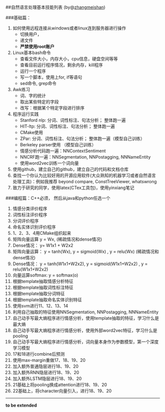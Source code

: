 ##自然语言处理基本技能列表 (by@[zhangmeishan](https://github.com/zhangmeishan))

###基础篇：

1. 如何使用远程连接从windows或者linux连到服务器进行操作
	- 切换用户，
	- 递文件
	- **严禁使用root账户**
2. Linux基本bash命令
    - 查看文件大小，内存大小，cpu信息，硬盘空间等等
    - 查看目前运行程序情况，剩余内存，kill程序
    - 运行一个程序
    - 写一个脚本，使用上for, if等语句
    - sed命令, grep命令
3. Awk练习
    - 词、字的统计
    - 取出某些特定的字段
    - 改写：根据某个特定字段进行排序
4. 程序运行实践
    - Stanford nlp: 分词、词性标注、句法分析； 整体跑一遍
    - HIT-ltp: 分词、词性标注、句法分析； 整体跑一遍
    - CMake使用
    - ZPar: 分词、词性标注、句法分析； 整体跑一遍（模型自己训练）
    - Berkeley parser使用 （模型自己训练）
    - 情感分析代码跑一遍：NNContextSentiment
    - NNCRF跑一遍：NNSegmentation, NNPostagging, NNNameEntity
    - 使用word2vec训练一个词向量
5. 使用github，建立自己的github，建立自己的代码和文档仓库
6. 查找一个你认为比较好用的开源应用软件(大众熟知的机器学习或者自然语言处理工具)：例如我推荐 beyond compare, ConstTreeViewer, whatswrong
7. 致力于研究的同学，使用latex(CTex工具包)，使用yinxiang笔记

###编程篇：C++必须， 然后从java和python任选一个

1. 情感分类评价程序
2. 词性标注评价程序
3. 分词评价程序
4. 命名实体识别评价程序
5. 1、2、3、4用CMake组织起来
6. 矩阵向量运算 y = Wx, (稀疏情况和dense情况)
7. Dense情况： y= W1x1 + W2x2
8. 矩阵向量运算： y = tanh(Wx), y = sigmoid(Wx) , y = relu(Wx) (稀疏情况和dense情况)
9. Dense情况： y = tanh(W1x1+W2x2), y = sigmoid(W1x1+W2x2) , y = relu(W1x1+W2x2)
10. 向量运算softmax:  y = softmax(o)
11. 根据template抽取情感分析特征
12. 根据template抽取词性标注特征
13. 根据template抽取分词特征
14. 根据template抽取命名实体识别特征
15. 使用svm进行11、12、13、14
16. 利用自己抽取的特征使用NNSegmentation, NNPostagging, NNNameEntity
17. 自己动手写最大熵程序进行情感分析，使用template抽取的特征，学习什么是最大熵
18. 自己动手写最大熵程序进行情感分析，使用外部word2vec特征，学习什么是pooling
19. 自己动手写最大熵程序进行情感分析，词向量本身作为参数模型，第一个深度学习模型
20. 17和18进行combine后预测
21. 使用max-margin重做17、18、19、20
22. 加入额外普通隐层进行18、19、20
23. 加入额外RNN隐层进行18、19、20
24. 加入额外LSTM隐层进行18、19、20
25. 21基础上将pooling换成attention进行18、19、20
26. 22基础上，将character向量引入，进行18、19、20

---
**to be extended**
